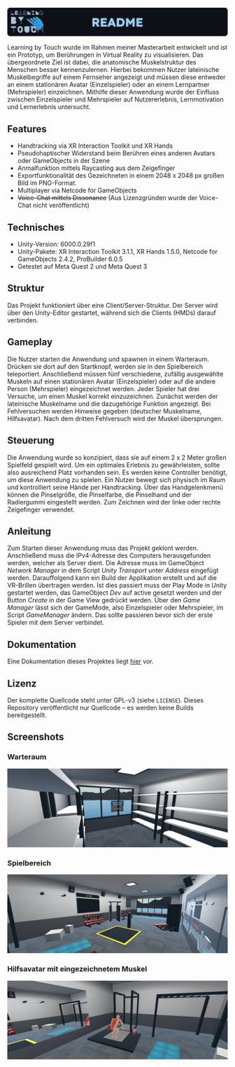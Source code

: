 ![LBT Banner](./Assets/Materials/Images/LBT_README.png)

Learning by Touch wurde im Rahmen meiner Masterarbeit entwickelt und ist ein Prototyp, um Berührungen in Virtual Reality zu visualisieren.
Das übergeordnete Ziel ist dabei, die anatomische Muskelstruktur des Menschen besser kennenzulernen. 
Hierbei bekommen Nutzer lateinische Muskelbegriffe auf einem Fernseher angezeigt und müssen diese entweder an einem stationären Avatar (Einzelspieler) oder an einem Lernpartner (Mehrspieler) einzeichnen.
Mithilfe dieser Anwendung wurde der Einfluss zwischen Einzelspieler und Mehrspieler auf Nutzererlebnis, Lernmotivation und Lernerlebnis untersucht.


## Features

-   Handtracking via XR Interaction Toolkit und XR Hands
-   Pseudohaptischer Widerstand beim Berühren eines anderen Avatars oder GameObjects in der Szene
-   Anmalfunktion mittels Raycasting aus dem Zeigefinger
-   Exportfunktionalität des Gezeichneten in einem 2048 x 2048 px großen Bild im PNG-Format.
-   Multiplayer via Netcode for GameObjects
-   ~~Voice-Chat mittels Dissonance~~ (Aus Lizenzgründen wurde der Voice-Chat nicht veröffentlicht)

## Technisches

-   Unity-Version: 6000.0.29f1
-   Unity-Pakete: XR Interaction Toolkit 3.1.1, XR Hands 1.5.0, Netcode for GameObjects 2.4.2, ProBuilder 6.0.5
-   Getestet auf Meta Quest 2 und Meta Quest 3

## Struktur

Das Projekt funktioniert über eine Client/Server-Struktur. Der Server wird über den Unity-Editor gestartet, während sich die Clients (HMDs) darauf verbinden.

## Gameplay

Die Nutzer starten die Anwendung und spawnen in einem Warteraum. Drücken sie dort auf den Startknopf, werden sie in den Spielbereich teleportiert.
Anschließend müssen fünf verschiedene, zufällig ausgewählte Muskeln auf einen stationären Avatar (Einzelspieler) oder auf die andere Person (Mehrspieler) eingezeichnet werden.
Jeder Spieler hat drei Versuche, um einen Muskel korrekt einzuzeichnen. Zunächst werden der lateinische Muskelname und die dazugehörige Funktion angezeigt. Bei Fehlversuchen werden Hinweise gegeben (deutscher Muskelname, Hilfsavatar). Nach dem dritten Fehlversuch wird der Muskel übersprungen.

## Steuerung

Die Anwendung wurde so konzipiert, dass sie auf einem 2 x 2 Meter großen Spielfeld gespielt wird. Um ein optimales Erlebnis zu gewährleisten, sollte also ausreichend Platz vorhanden sein. Es werden keine Controller benötigt, um diese Anwendung zu spielen. Ein Nutzer bewegt sich physisch im Raum und kontrolliert seine Hände per Handtracking.
Über das Handgelenkmenü können die Pinselgröße, die Pinselfarbe, die Pinselhand und der Radiergummi eingestellt werden. Zum Zeichnen wird der linke oder rechte Zeigefinger verwendet.

## Anleitung

Zum Starten dieser Anwendung muss das Projekt geklont werden.
Anschließend muss die IPv4-Adresse des Computers herausgefunden werden, welcher als Server dient.
Die Adresse muss im GameObject *Network Manager* in dem Script *Unity Transport* unter *Address* eingefügt werden.
Darauffolgend kann ein Build der Applikation erstellt und auf die VR-Brillen übertragen werden.
Ist dies passiert muss der Play Mode in Unity gestartet werden, das GameObject *Dev* auf active gesetzt werden und der Button *Create* in der Game View gedrückt werden.
Über den *Game Manager* lässt sich der GameMode, also Einzelspieler oder Mehrspieler, im Script *GameManager* ändern. Das sollte passieren bevor sich der erste Spieler mit dem Server verbindet.

## Dokumentation

Eine Dokumentation dieses Projektes liegt [hier](DOCUMENTATION.md) vor.

## Lizenz

Der komplette Quellcode steht unter GPL-v3 (siehe `LICENSE`).
Dieses Repository veröffentlicht nur Quellcode – es werden keine Builds bereitgestellt.

## Screenshots

### Warteraum
![Warteraum](./Assets/Materials/Images/_start.png)
### Spielbereich
![Spielbereich](./Assets/Materials/Images/_play.png)
### Hilfsavatar mit eingezeichnetem Muskel
![Hilfsavatar mit eingezeichnetem Muskel](./Assets/Materials/Images/_hint.png)